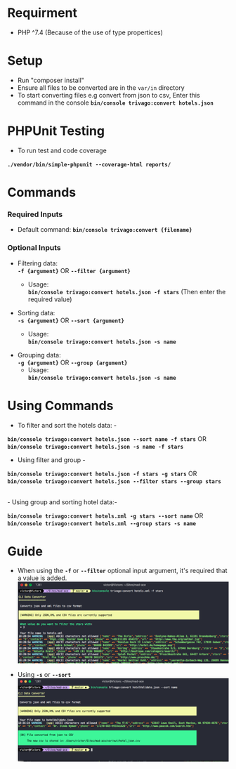 # Requirment
* PHP ^7.4 (Because of the use of type propertices)
# Setup
*  Run "composer install"
*  Ensure all files to be converted are in the `var/in` directory
*  To start converting files e.g convert from json to csv, Enter this command in the console   **`bin/console trivago:convert hotels.json`**

# PHPUnit Testing
- To run test and code coverage 

**`./vendor/bin/simple-phpunit --coverage-html reports/`**

# Commands
### Required Inputs
* Default command: **`bin/console trivago:convert {filename}`**
### Optional Inputs
- Filtering data: <br> **`-f {argument}`** OR **`--filter {argument}`**
   
    - Usage:<br>  **`bin/console trivago:convert hotels.json -f stars`** (Then enter the required value)

- Sorting data: <br> **`-s {argument}`** OR **`--sort {argument}`**
  
    - Usage: <br> **`bin/console trivago:convert hotels.json -s name`**
* Grouping data: <br> **`-g {argument}`** OR **`--group {argument}`**
    - Usage: <br> **`bin/console trivago:convert hotels.json -s name`**

# Using Commands
- To filter and sort the hotels data: - 

**`bin/console trivago:convert hotels.json --sort name -f stars`** 
OR
**`bin/console trivago:convert hotels.json -s name -f stars`**
<br>
- Using filter and group -

**`bin/console trivago:convert hotels.json -f stars -g stars`** 
OR
**`bin/console trivago:convert hotels.json --filter stars --group stars`**

<br> 
- Using group and sorting hotel data:-

**`bin/console trivago:convert hotels.xml -g stars --sort name`** 
OR **`bin/console trivago:convert hotels.xml --group stars -s name`**

# Guide
 * When using the **`-f`** or **`--filter`** optional input argument, it's required that a value is added.
 ![Using Filter Argument](public/images/filterexample.png "Example Images")

 * Using **`-s`** or **`--sort`** 
  ![Using Sorting Argument](public/images/sortexample.png "Example Images")